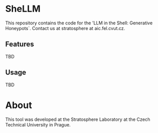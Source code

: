 # SheLLM

This repository contains the code for the 'LLM in the Shell: Generative Honeypots`.
Contact us at stratosphere at aic.fel.cvut.cz.

## Features

TBD

## Usage

TBD

# About

This tool was developed at the Stratosphere Laboratory at the Czech Technical University in Prague.
